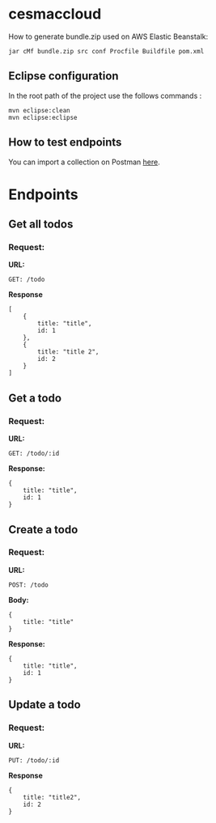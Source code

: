 # cesmaccloud

How to generate bundle.zip used on AWS Elastic Beanstalk:

```
jar cMf bundle.zip src conf Procfile Buildfile pom.xml

```


## Eclipse configuration

In the root path of the project use the follows commands :

```
mvn eclipse:clean
mvn eclipse:eclipse
```

## How to test endpoints

You can import a collection on Postman [here](https://www.getpostman.com/collections/1c595565ab9d4e6acf2d).



# Endpoints

## Get all todos

### Request:

**URL:**

```
GET: /todo
```

**Response**

```
[
	{
		title: "title",
		id: 1
	},
	{
		title: "title 2",
		id: 2
	}
]
```

## Get a todo

### Request:

**URL:**

```
GET: /todo/:id
```

**Response:**

```
{
	title: "title",
	id: 1
}
```


## Create a todo

### Request:

**URL:**

```
POST: /todo
```

**Body:**

```
{
	title: "title"
}
```

**Response:**

```
{
	title: "title",
	id: 1
}
```

## Update a todo

### Request:

**URL:**

```
PUT: /todo/:id
```

**Response**

```
{
	title: "title2",
	id: 2
}
```
